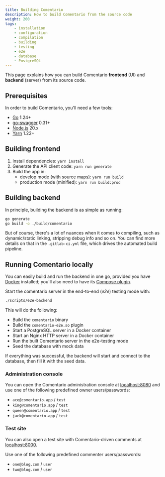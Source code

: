 ```yaml
---
title: Building Comentario
description: How to build Comentario from the source code
weight: 200
tags:
    - installation
    - configuration
    - compilation
    - building
    - testing
    - e2e
    - database
    - PostgreSQL
---
```


This page explains how you can build Comentario **frontend** (UI) and **backend** (server) from its source code.

<!--more-->

## Prerequisites

In order to build Comentario, you'll need a few tools:

* [Go](https://go.dev/) 1.24+
* [go-swagger](https://github.com/go-swagger/go-swagger) 0.31+
* [Node.js](https://nodejs.org/) 20.x
* [Yarn](https://yarnpkg.com/) 1.22+

## Building frontend

1. Install dependencies: `yarn install`
2. Generate the API client code: `yarn run generate`
3. Build the app in:
     * develop mode (with source maps): `yarn run build`
     * production mode (minified): `yarn run build:prod`

## Building backend

In principle, building the backend is as simple as running:

```bash
go generate
go build -o ./build/comentario
```

But of course, there's a lot of nuances when it comes to compiling, such as dynamic/static linking, stripping debug info and so on. You can find more details on that in the `.gitlab-ci.yml` file, which drives the automated build pipeline.

## Running Comentario locally

You can easily build and run the backend in one go, provided you have [Docker](https://www.docker.com/) installed; you'll also need to have its [Compose plugin](https://docs.docker.com/compose/).

Start the comentario server in the end-to-end (*e2e*) testing mode with:

```bash
./scripts/e2e-backend
```

This will do the following:

* Build the `comentario` binary
* Build the `comentario-e2e.so` plugin
* Start a PostgreSQL server in a Docker container
* Start an Nginx HTTP server in a Docker container
* Run the built Comentario server in the e2e-testing mode
* Seed the database with mock data

If everything was successful, the backend will start and connect to the database, then fill it with the seed data.

### Administration console

You can open the Comentario administration console at [localhost:8080](http://localhost:8080) and use one of the following predefined owner users/passwords:

* `ace@comentario.app` / `test`
* `king@comentario.app` / `test`
* `queen@comentario.app` / `test`
* `jack@comentario.app` / `test`

### Test site

You can also open a test site with Comentario-driven comments at [localhost:8000](http://localhost:8000).

Use one of the following predefined commenter users/passwords:

* `one@blog.com` / `user`
* `two@blog.com` / `user`
